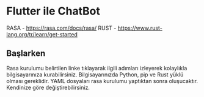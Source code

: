 # Flutter ile ChatBot

RASA - https://rasa.com/docs/rasa/
RUST - https://www.rust-lang.org/tr/learn/get-started

## Başlarken

Rasa kurulumu belirtilen linke tıklayarak ilgili adımları izleyerek kolaylıkla bilgisayarınıza kurabilirsiniz. Bilgisayarınızda Python, pip ve Rust yüklü olması
gereklidir. YAML dosyaları rasa kurulumu yaptıktan sonra oluşucaktır. Kendinize göre değiştirebilirsiniz.
